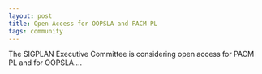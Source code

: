 ```yaml
---
layout: post
title: Open Access for OOPSLA and PACM PL
tags: community
---
```


The SIGPLAN Executive Committee is considering open access for PACM PL and for OOPSLA....